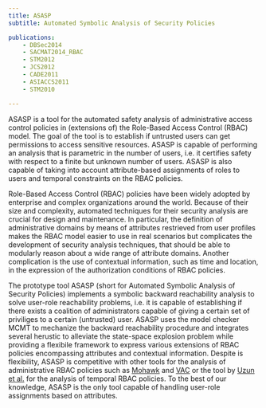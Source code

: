 ```yaml
---
title: ASASP
subtitle: Automated Symbolic Analysis of Security Policies

publications:
    - DBSec2014
    - SACMAT2014_RBAC
    - STM2012
    - JCS2012
    - CADE2011
    - ASIACCS2011
    - STM2010

---
```


ASASP is a tool for the automated safety analysis of administrative access control policies in (extensions of) the Role-Based Access Control (RBAC) model. The goal of the tool is to establish if untrusted users can get permissions to access sensitive resources. ASASP is capable of performing an analysis that is parametric in the number of users, i.e. it certifies safety with respect to a finite but unknown number of users. ASASP is also capable of taking into account attribute-based assignments of roles to users and temporal constraints on the RBAC policies.

Role-Based Access Control (RBAC) policies have been widely adopted by enterprise and complex organizations around the world. Because of their size and complexity, automated techniques for their security analysis are crucial for design and maintenance. In particular, the definition of administrative domains by means of attributes restrieved from user profiles makes the RBAC model easier to use in real scenarios but complicates the development of security analysis techniques, that should be able to modularly reason about a wide range of attribute domains. Another complication is the use of contextual information, such as time and location, in the expression of the authorization conditions of RBAC policies.

The prototype tool ASASP (short for Automated Symbolic Analysis of Security Policies) implements a symbolic backward reachability analysis to solve user-role reachability problems, i.e. it is capable of establishing if there exists a coalition of administrators capable of giving a certain set of priviliges to a certain (untrusted) user. ASASP uses the model checker MCMT to mechanize the backward reachability procedure and integrates several herustic to alleviate the state-space explosion problem while providing a flexibile framework to express various extensions of RBAC policies encompassing attributes and contextual information. Despite is flexibility, ASASP is competitive with other tools for the analysis of administrative RBAC policies such as [Mohawk](http://code.google.com/p/mohawk/) and [VAC](http://users.ecs.soton.ac.uk/gp4/VAC.html) or the tool by [Uzun et al.](http://dl.acm.org/citation.cfm?id=2295169) for the analysis of temporal RBAC policies. To the best of our knowledge, ASASP is the only tool capable of handling user-role assignments based on attributes.